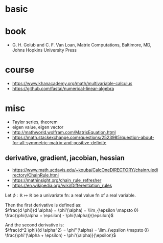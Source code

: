# basic

# book
* G. H. Golub and C. F. Van Loan, Matrix Computations, Baltimore, MD, Johns Hopkins University Press

# course
* https://www.khanacademy.org/math/multivariable-calculus
* https://github.com/fastai/numerical-linear-algebra

# misc
* Taylor series, theorem
* eigen value, eigen vector
* http://mathworld.wolfram.com/MatrixEquation.html
* https://math.stackexchange.com/questions/2523985/question-about-for-all-symmetric-matrix-and-positive-definite

## derivative, gradient, jacobian, hessian
* https://www.math.ucdavis.edu/~kouba/CalcOneDIRECTORY/chainruledirectory/ChainRule.html
* https://mathinsight.org/chain_rule_refresher
* https://en.wikipedia.org/wiki/Differentiation_rules

Let $\phi: \mathbb{R} \mapsto \mathbb{R}$ be a univariate fn: a real value fn of a real variable.

Then the first derivative is defined as:</br>
$\frac{d \phi}{d \alpha} = \phi'(\alpha) = \lim_{\epsilon \mapsto 0} \frac{\phi(\alpha + \epsilon) - \phi(\alpha)}{\epsilon}$

And the second derivative is: </br>
$\frac{d^2 \phi}{d \alpha^2} = \phi''(\alpha) = \lim_{\epsilon \mapsto 0} \frac{\phi'(\alpha + \epsilon) - \phi'(\alpha)}{\epsilon}$


